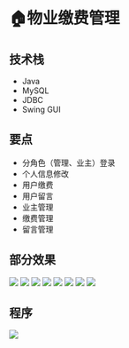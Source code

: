 # 🏠物业缴费管理

<MyGlobalComponent />


## 技术栈
- Java
- MySQL
- JDBC
- Swing GUI

## 要点
- 分角色（管理、业主）登录
- 个人信息修改
- 用户缴费
- 用户留言
- 业主管理
- 缴费管理
- 留言管理

## 部分效果
![](http://cdn.qiniu.liyansheng.top/img/20240707231021.png)
![](http://cdn.qiniu.liyansheng.top/img/20240707231040.png)
![](http://cdn.qiniu.liyansheng.top/img/20240707231057.png)
![](http://cdn.qiniu.liyansheng.top/img/20240707231119.png)
![](http://cdn.qiniu.liyansheng.top/img/20240707231134.png)
![](http://cdn.qiniu.liyansheng.top/img/20240707231200.png)
![](http://cdn.qiniu.liyansheng.top/img/20240707231212.png)
![](http://cdn.qiniu.liyansheng.top/img/20240707231224.png)

## 程序
![](http://cdn.qiniu.liyansheng.top/img/20240707233737.png)